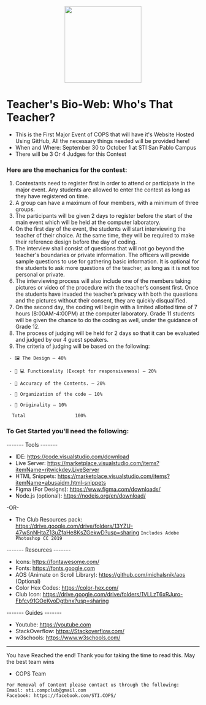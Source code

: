 <p align="center"><img src="https://user-images.githubusercontent.com/114017269/193080628-5109566e-5aa8-49e6-9dfe-db0d2d69a4e6.png" width="200" height="200"></p>

# Teacher's Bio-Web: Who's That Teacher?
- This is the First Major Event of COPS that will have it's Website Hosted Using GitHub, All the necessary things needed will be provided here!
- When and Where: September 30 to October 1 at STI San Pablo Campus
- There will be 3 Or 4 Judges for this Contest

### Here are the mechanics for the contest:

1. Contestants need to register first in order to attend or participate in the major event. Any students are allowed to enter the contest as long as they have registered on time.
2. A group can have a maximum of four members, with a minimum of three groups.
3. The participants will be given 2 days to register before the start of the main event which will be held at the computer laboratory.
4. On the first day of the event, the students will start interviewing the teacher of their choice. At the same time, they will be required to make their reference design before the day of coding.
5. The interview shall consist of questions that will not go beyond the teacher's boundaries or private information. The officers will provide sample questions to use for gathering basic information. It is optional for the students to ask more questions of the teacher, as long as it is not too personal or private.
6. The interviewing process will also include one of the members taking pictures or video of the procedure with the teacher’s consent first. Once the students have invaded the teacher’s privacy with both the questions and the pictures without their consent, they are quickly disqualified.
7. On the second day, the coding will begin with a limited allotted time of 7 hours (8:00AM-4:00PM) at the computer laboratory. Grade 11 students will be given the chance to do the coding as well, under the guidance of Grade 12.
8. The process of judging will be held for 2 days so that it can be evaluated and judged by our 4 guest speakers.
9. The criteria of judging will be based on the following:
```
 - 🖼️ The Design – 40%
  
 - 🧑‍ 💻 Functionality (Except for responsiveness) – 20%
 
 - 💯 Accuracy of the Contents. – 20%

 - 📔 Organization of the code – 10%

 - 🤖 Originality – 10%           

  Total                  100%
```
### To Get Started you'll need the following:
------- Tools -------
- IDE: https://code.visualstudio.com/download
- Live Server: https://marketplace.visualstudio.com/items?itemName=ritwickdey.LiveServer
- HTML Snippets: https://marketplace.visualstudio.com/items?itemName=abusaidm.html-snippets
- Figma (For Designs): https://www.figma.com/downloads/
- Node.js (optional): https://nodejs.org/en/download/

-OR-
- The Club Resources pack: https://drive.google.com/drive/folders/13YZU-47wSnNHtaZ13uZfaHe8KsZGekwD?usp=sharing
`Includes Adobe Photoshop CC 2019`

------- Resources -------
- Icons: https://fontawesome.com/
- Fonts: https://fonts.google.com
- AOS (Animate on Scroll Library): https://github.com/michalsnik/aos  (Optional)
- Color Hex Codes: https://color-hex.com/ 
- Club Icon: https://drive.google.com/drive/folders/1VLLzT6xRJuro-Fbfcy91GOeKvoDgtbnx?usp=sharing

------- Guides -------
- Youtube: https://youtube.com
- StackOverflow: https://Stackoverflow.com/
- w3schools: https://www.w3schools.com/


-----------------------------------------------------------------------------------------------------------------------------------------------------------
You have Reached the end! Thank you for taking the time to read this. May the best team wins
- COPS Team 

```
For Removal of Content please contact us through the following:
Email: sti.compclub@gmail.com
Facebook: https://facebook.com/STI.COPS/
```
